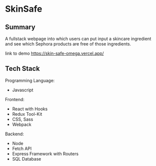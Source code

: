 # SkinSafe

## Summary
A fullstack webpage into which users can put input a skincare ingredient and see which Sephora products 
are free of those ingredients.

link to demo
https://skin-safe-omega.vercel.app/

## Tech Stack
Programming Language:
- Javascript

Frontend: 
- React with Hooks
- Redux Tool-Kit
- CSS, Sass
- Webpack 

Backend: 
- Node
- Fetch API
- Express Framework with Routers
- SQL Database
